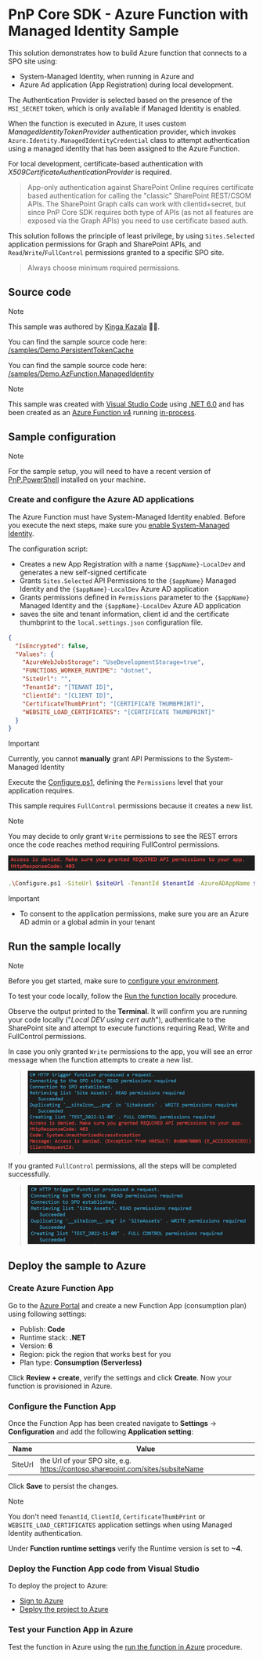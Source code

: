 ﻿# PnP Core SDK - Azure Function with Managed Identity Sample

This solution demonstrates how to build Azure function that connects to a SPO site using:

- System-Managed Identity, when running in Azure and
- Azure Ad application (App Registration) during local development.

The Authentication Provider is selected based on the presence of the `MSI_SECRET` token, which is only available if Managed Identity is enabled.

When the function is executed in Azure, it uses custom _ManagedIdentityTokenProvider_ authentication provider, which invokes `Azure.Identity.ManagedIdentityCredential` class to attempt authentication using a managed identity that has been assigned to the Azure Function.

For local development, certificate-based authentication with _X509CertificateAuthenticationProvider_ is required.
> App-only authentication against SharePoint Online requires certificate based authentication for calling the "classic" SharePoint REST/CSOM APIs. The SharePoint Graph calls can work with clientid+secret, but since PnP Core SDK requires both type of APIs (as not all features are exposed via the Graph APIs) you need to use certificate based auth.

This solution follows the principle of least privilege, by using `Sites.Selected` application permissions for Graph and SharePoint APIs, and `Read`/`Write`/`FullControl` permissions granted to a specific SPO site.
> Always choose minimum required permissions.

## Source code

> [!Note]
> This sample was authored by [Kinga Kazala](https://github.com/kkazala) 💪🥇.

You can find the sample source code here: [/samples/Demo.PersistentTokenCache](https://github.com/pnp/pnpcore/tree/dev/samples/Demo.PersistentTokenCache)

You can find the sample source code here: [/samples/Demo.AzFunction.ManagedIdentity](https://github.com/pnp/pnpcore/tree/dev/samples/Demo.AzFunction.ManagedIdentity)

> [!Note]
> This sample was created with [Visual Studio Code](https://code.visualstudio.com/) using [.NET 6.0](https://dotnet.microsoft.com/) and has been created as an [Azure Function v4](https://docs.microsoft.com/en-us/azure/azure-functions/create-first-function-vs-code-csharp?tabs=in-process) running [in-process](https://learn.microsoft.com/en-us/azure/azure-functions/functions-dotnet-class-library?tabs=v2%2Ccmd).

## Sample configuration

> [!Note]
> For the sample setup, you will need to have a recent version of [PnP.PowerShell](https://pnp.github.io/powershell/) installed on your machine.

### Create and configure the Azure AD applications

The Azure Function must have System-Managed Identity enabled. Before you execute the next steps, make sure you [enable System-Managed Identity](https://learn.microsoft.com/en-us/azure/app-service/overview-managed-identity?tabs=portal%2Chttp#add-a-system-assigned-identity).

The configuration script:

- Creates a new App Registration with a name `{$appName}-LocalDev` and generates a new self-signed certificate
- Grants `Sites.Selected` API Permissions to the `{$appName}` Managed Identity and the `{$appName}-LocalDev` Azure AD application
- Grants permissions defined in `Permissions` parameter to the `{$appName}` Managed Identity and the `{$appName}-LocalDev` Azure AD application
- saves the site and tenant information, client id and the certificate thumbprint to the `local.settings.json` configuration file.

```json
{
  "IsEncrypted": false,
  "Values": {
    "AzureWebJobsStorage": "UseDevelopmentStorage=true",
    "FUNCTIONS_WORKER_RUNTIME": "dotnet",
    "SiteUrl": "",
    "TenantId": "[TENANT ID]",
    "ClientId": "[CLIENT ID]",
    "CertificateThumbPrint": "[CERTIFICATE THUMBPRINT]",
    "WEBSITE_LOAD_CERTIFICATES": "[CERTIFICATE THUMBPRINT]"
  }
}
```

> [!Important]
> Currently, you cannot **manually** grant API Permissions to the System-Managed Identity

Execute the [Configure.ps1](https://github.com/pnp/pnpcore/tree/dev/samples/Demo.AzFunction.ManagedIdentity/Tools/Configure.ps1), defining the `Permissions` level that your application requires.

This sample requires `FullControl` permissions because it creates a new list.
> [!Note]
>You may decide to only grant `Write` permissions to see the REST errors once the code reaches method requiring FullControl permissions.
>
> ![access denied](docs-images/accessdenied.png)

```bash
.\Configure.ps1 -SiteUrl $siteUrl -TenantId $tenantId -AzureADAppName $appName -Permissions FullControl -CertificatePwd ""
```

> [!Important]
>
> - To consent to the application permissions, make sure you are an Azure AD admin or a global admin in your tenant

## Run the sample locally

> [!Note]
> Before you get started, make sure to [configure your environment](https://learn.microsoft.com/en-us/azure/azure-functions/create-first-function-vs-code-csharp?tabs=in-process#configure-your-environment).

To test your code locally, follow the [Run the function locally](https://learn.microsoft.com/en-us/azure/azure-functions/create-first-function-vs-code-csharp?tabs=in-process#run-the-function-locally) procedure.

Observe the output printed to the **Terminal**. It will confirm you are running your code locally ("_Local DEV using cert auth_"), authenticate to the SharePoint site and attempt to execute functions requiring Read, Write and FullControl permissions.

In case you only granted `Write` permissions to the app, you will see an error message when the function attempts to create a new list.
> ![terminal output error](docs-images/terminalError.png)

If you granted `FullControl` permissions, all the steps will be completed successfully.
> ![terminal output success](docs-images/terminalOK.png)

## Deploy the sample to Azure

### Create Azure Function App

Go to the [Azure Portal](https://portal.azure.com/) and create a new Function App (consumption plan) using following settings:

- Publish: **Code**
- Runtime stack: **.NET**
- Version: **6**
- Region: pick the region that works best for you
- Plan type: **Consumption (Serverless)**

Click **Review + create**, verify the settings and click **Create**. Now your function is provisioned in Azure.

### Configure the Function App

Once the Function App has been created navigate to **Settings** -> **Configuration** and add the following **Application setting**:

Name | Value
-----|------
SiteUrl | the Url of your SPO site, e.g. <https://contoso.sharepoint.com/sites/subsiteName>

Click **Save** to persist the changes.

> [!Note]
> You don't need `TenantId`, `ClientId`, `CertificateThumbPrint` or `WEBSITE_LOAD_CERTIFICATES` application settings when using Managed Identity authentication.

Under **Function runtime settings** verify the Runtime version is set to **~4**.

### Deploy the Function App code from Visual Studio

To deploy the project to Azure:

- [Sign to Azure](https://learn.microsoft.com/en-us/azure/azure-functions/create-first-function-vs-code-csharp?tabs=in-process#sign-in-to-azure)
- [Deploy the project to Azure](https://learn.microsoft.com/en-us/azure/azure-functions/create-first-function-vs-code-csharp?tabs=in-process#deploy-the-project-to-azure)

### Test your Function App in Azure

Test the function in Azure using the [run the function in Azure](https://learn.microsoft.com/en-us/azure/azure-functions/create-first-function-vs-code-csharp) procedure.
